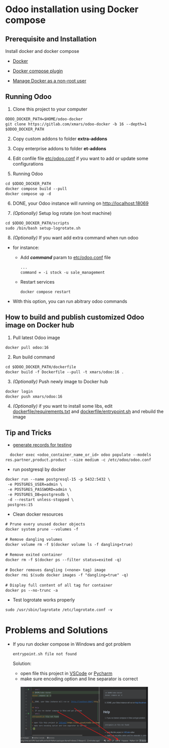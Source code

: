 # Odoo installation using Docker compose

## Prerequisite and Installation

Install docker and docker compose

- [Docker](https://docs.docker.com/engine/install/)

- [Docker compose plugin](https://docs.docker.com/compose/install/linux/)

- [Manage Docker as a non-root user](https://docs.docker.com/engine/install/linux-postinstall/)

## Running Odoo

1. Clone this project to your computer

```shell
ODOO_DOCKER_PATH=$HOME/odoo-docker
git clone https://gitlab.com/xmars/odoo-docker -b 16 --depth=1 $ODOO_DOCKER_PATH
```

2. Copy custom addons to folder **extra-addons**

3. Copy enterprise addons to folder **et-addons**

4. Edit confile file [etc/odoo.conf](etc/odoo.conf) if you want to add or update some configurations

5. Running Odoo

```shell
cd $ODOO_DOCKER_PATH
docker compose build --pull
docker compose up -d
```

6. DONE, your Odoo instance will running on [http://localhost:18069](http://localhost:18069)

7. _(Optionally)_ Setup log rotate (on host machine)

```shell
cd $ODOO_DOCKER_PATH/scripts
sudo /bin/bash setup-logrotate.sh
```

8. _(Optionally)_ If you want add extra command when run odoo

- for instance:

    - Add **_command_** param to [etc/odoo.conf](etc/odoo.conf) file

        ```confile
        ...
        command = -i stock -u sale_management
        ```

    - Restart services

        ```shell
        docker compose restart
        ```

- With this option, you can run abitrary odoo commands

## How to build and publish customized Odoo image on Docker hub

1. Pull latest Odoo image

```shell
docker pull odoo:16
```

2. Run build command

```shell
cd $ODOO_DOCKER_PATH/dockerfile
docker build -f Dockerfile --pull -t xmars/odoo:16 .
```

3. _(Optionally)_ Push newly image to Docker hub

```shell
docker login
docker push xmars/odoo:16
```

4. _(Optionally)_ if you want to install some libs, edit [dockerfile/requirements.txt](dockerfile/requirements.txt) and [dockerfile/entrypoint.sh](dockerfile/entrypoint.sh) and rebuild the image

## Tip and Tricks

- [generate records for testing](https://www.odoo.com/documentation/16.0/developer/reference/cli.html#database-population)

```shell
  docker exec <odoo_container_name_or_id> odoo populate --models res.partner,product.product --size medium -c /etc/odoo/odoo.conf
```

- run postgresql by docker

```shell
docker run --name postgresql-15 -p 5432:5432 \
 -e POSTGRES_USER=admin \
 -e POSTGRES_PASSWORD=admin \
 -e POSTGRES_DB=postgresdb \
 -d --restart unless-stopped \
 postgres:15
```

- Clean docker resources

```shell
# Prune every unused docker objects
docker system prune --volumes -f

# Remove dangling volumes
docker volume rm -f $(docker volume ls -f dangling=true)

# Remove exited container
docker rm -f $(docker ps --filter status=exited -q)

# Docker removes dangling (<none> tag) image
docker rmi $(sudo docker images -f "dangling=true" -q)

# Display full content of all tag for container
docker ps --no-trunc -a
```

- Test logrotate works properly

```shell
sudo /usr/sbin/logrotate /etc/logrotate.conf -v
```

# Problems and Solutions

- If you run docker compose in Windows and got problem

    ```shell
    entrypoint.sh file not found
    ```

    Solution:

    - open file this project in [VSCode](https://code.visualstudio.com/download)
        or [Pycharm](https://www.jetbrains.com/pycharm/download/)
    - make sure encoding option and line separator is correct <br/><br/>
        <img src="img/encoding-problem.png" alt="alt text" width="400" height="176">
